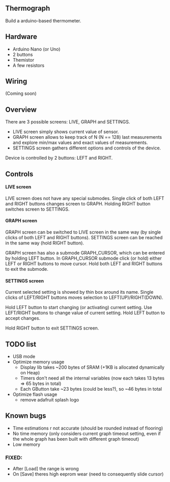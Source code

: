 ## Thermograph

Build a arduino-based thermometer.

## Hardware

- Arduino Nano (or Uno)
- 2 buttons
- Themistor
- A few resistors

## Wiring

(Coming soon)

## Overview
There are 3 possible screens: LIVE, GRAPH and SETTINGS.

* LIVE screen simply shows current value of sensor.
* GRAPH screen allows to keep track of N (N == 128) last measurements and explore min/max values and exact values of measurements.
* SETTINGS screen gathers different options and controls of the device.

Device is controlled by 2 buttons: LEFT and RIGHT.

## Controls
#### LIVE screen
LIVE screen does not have any special submodes.
Single click of both LEFT and RIGHT buttons changes screen to GRAPH.
Holding RIGHT button switches screen to SETTINGS.

#### GRAPH screen
GRAPH screen can be switched to LIVE screen in the same way (by single clicks of both LEFT and RIGHT buttons).
SETTINGS screen can be reached in the same way (hold RIGHT button).

GRAPH screen has also a submode GRAPH_CURSOR, which can be entered by holding LEFT button.
In GRAPH_CURSOR submode click (or hold) either LEFT or RIGHT buttons to move cursor.
Hold both LEFT and RIGHT buttons to exit the submode.

#### SETTINGS screen
Current selected setting is showed by thin box around its name.
Single clicks of LEFT/RIGHT buttons moves selection to LEFT(UP)/RIGHT(DOWN).

Hold LEFT button to start changing (or activating) current setting.
Use LEFT/RIGHT buttons to change value of current setting.
Hold LEFT button to accept changes.

Hold RIGHT button to exit SETTINGS screen.

## TODO list

- USB mode
- Optimize memory usage
    - Display lib takes ~200 bytes of SRAM (+1KB is allocated dynamically on Heap)
    - Timers don't need all the internal variables (now each takes 13 bytes => 65 bytes in total)
    - Each GButton take ~23 bytes (could be less?), so ~46 bytes in total
- Optimize flash usage
    - remove adafruit splash logo

## Known bugs

- Time estimations r not accurate (should be rounded instead of flooring)
- No time memory (only considers current graph timeout setting, even if the whole graph has been built with different graph timeout)
- Low memory

### FIXED:
+ After [Load] the range is wrong
+ On [Save] theres high eeprom wear (need to consequently slide cursor)
## 